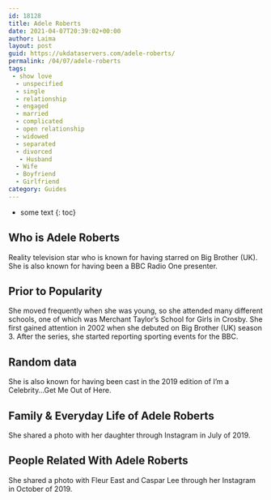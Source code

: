 ```yaml
---
id: 18128
title: Adele Roberts
date: 2021-04-07T20:39:02+00:00
author: Laima
layout: post
guid: https://ukdataservers.com/adele-roberts/
permalink: /04/07/adele-roberts
tags:
 - show love
  - unspecified
  - single
  - relationship
  - engaged
  - married
  - complicated
  - open relationship
  - widowed
  - separated
  - divorced
   - Husband
  - Wife
  - Boyfriend
  - Girlfriend
category: Guides
---
```


* some text
{: toc}


## Who is Adele Roberts
                  
                  
                  
Reality television star who is known for having starred on Big Brother (UK). She is also known for having been a BBC Radio One presenter. 
                  
              
            
              
            
                
                
                
## Prior to Popularity
                  
                  
                  
She moved frequently when she was young, so she attended many different schools, one of which was Merchant Taylor&#8217;s School for Girls in Crosby. She first gained attention in 2002 when she debuted on Big Brother (UK) season 3. After the series, she started reporting sporting events for the BBC. 
                  
              
            
              
            
                
                
                
## Random data
                  
                  
                  
She is also known for having been cast in the 2019 edition of I&#8217;m a Celebrity&#8230;Get Me Out of Here. 
                  
              
            
              
            
                
                
                
## Family & Everyday Life of Adele Roberts
                  
                  
                  
She shared a photo with her daughter through Instagram in July of 2019. 
                  
              
            
              
            
                
                
                
## People Related With Adele Roberts
                  
                  
                  
She shared a photo with Fleur East and Caspar Lee through her Instagram in October of 2019. 
                  
              
            
              
            
                
              
            
              
              
            
            
              
            
          
          
          